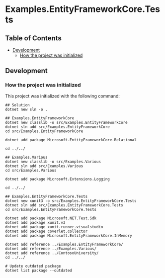 # Examples.EntityFrameworkCore.Tests

## Table of Contents <!-- omit in toc -->

- [Development](#development)
  - [How the project was initialized](#how-the-project-was-initialized)

## Development

### How the project was initialized

This project was initialized with the following command:

```shell
## Solution
dotnet new sln -o .

## Examples.EntityFrameworkCore
dotnet new classlib -o src/Examples.EntityFrameworkCore
dotnet sln add src/Examples.EntityFrameworkCore
cd src/Examples.EntityFrameworkCore

dotnet add package Microsoft.EntityFrameworkCore.Relational

cd ../../

## Examples.Various
dotnet new classlib -o src/Examples.Various
dotnet sln add src/Examples.Various
cd src/Examples.Various

dotnet add package Microsoft.Extensions.Logging

cd ../../

## Examples.EntityFrameworkCore.Tests
dotnet new xunit3 -o src/Examples.EntityFrameworkCore.Tests
dotnet sln add src/Examples.EntityFrameworkCore.Tests
cd src/Examples.EntityFrameworkCore.Tests

dotnet add package Microsoft.NET.Test.Sdk
dotnet add package xunit.v3
dotnet add package xunit.runner.visualstudio
dotnet add package coverlet.collector
dotnet add package Microsoft.EntityFrameworkCore.InMemory

dotnet add reference ../Examples.EntityFrameworkCore/
dotnet add reference ../Examples.Various/
dotnet add reference ../ContosoUniversity/
cd ../../

# Update outdated package
dotnet list package --outdated
```
